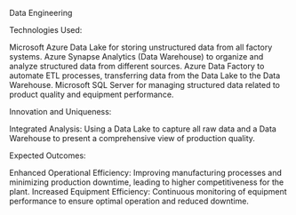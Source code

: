 Data Engineering

Technologies Used:

Microsoft Azure Data Lake for storing unstructured data from all factory systems.
Azure Synapse Analytics (Data Warehouse) to organize and analyze structured data from different sources.
Azure Data Factory to automate ETL processes, transferring data from the Data Lake to the Data Warehouse.
Microsoft SQL Server for managing structured data related to product quality and equipment performance.

Innovation and Uniqueness:

Integrated Analysis: Using a Data Lake to capture all raw data and a Data Warehouse to present a comprehensive view of production quality.

Expected Outcomes:

Enhanced Operational Efficiency: Improving manufacturing processes and minimizing production downtime, leading to higher competitiveness for the plant.
Increased Equipment Efficiency: Continuous monitoring of equipment performance to ensure optimal operation and reduced downtime.

